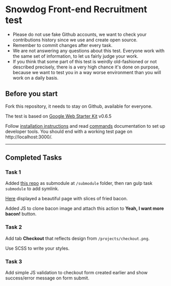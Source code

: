 # Snowdog Front-end Recruitment test

* Please do not use fake Github accounts, we want to check your contributions history since we use and create open source.
* Remember to commit changes after every task.
* We are not answering any questions about this test. Everyone work with the same set of information, to let us fairly judge your work.
* If you think that some part of this test is weirdly old-fashioned or not described precisely, there is a very high chance it's done on purpose, because we want to test you in a way worse environment than you will work on a daily basis.

## Before you start
Fork this repository, it needs to stay on Github, available for everyone.

The test is based on [Google Web Starter Kit](https://github.com/google/web-starter-kit) v0.6.5

Follow [installation instructions](https://github.com/google/web-starter-kit/blob/v0.6.5/docs/install.md) and read [commands](https://github.com/google/web-starter-kit/blob/v0.6.5/docs/commands.md) documentation to set up developer tools. You should end with a working test page on http://localhost:3000/.

---

## Completed Tasks
### Task 1
Added [this repo](https://github.com/Kunoacc/front-end-recruitment-test-submodule) as submodule at `/submodule` folder, then ran gulp task `submodule` to add symlink.

[Here](http://localhost:3000/submodule.html) displayed a beautiful page with slices of fried bacon.

Added JS to clone bacon image and attach this action to **Yeah, I want more bacon!** button.

### Task 2
Add tab **Checkout** that reflects design from `/projects/checkout.png`.

Use SCSS to write your styles.

### Task 3
Add simple JS validation to checkout form created earlier and show success/error message on form submit.
